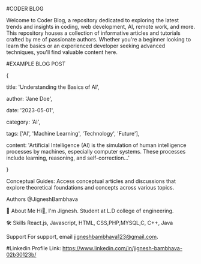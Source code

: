 #CODER BLOG

Welcome to Coder Blog, a repository dedicated to exploring the latest trends and insights in coding, web development, AI, remote work, and more. This repository houses a collection of informative articles and tutorials crafted by me of passionate authors. Whether you're a beginner looking to learn the basics or an experienced developer seeking advanced techniques, you'll find valuable content here.

#EXAMPLE BLOG POST

{

  title: 'Understanding the Basics of AI',
  
  author: 'Jane Doe',
  
  date: '2023-05-01',
  
  category: 'AI',
  
  tags: ['AI', 'Machine Learning', 'Technology', 'Future'],
  
  content: 'Artificial Intelligence (AI) is the simulation of human intelligence processes by machines, especially computer systems. These processes include learning, reasoning, and self-correction...'
  
}

Conceptual Guides: 
Access conceptual articles and discussions that explore theoretical foundations and concepts across various topics.


Authors
@JigneshBambhava

🚀 About Me
Hi👋, I'm Jignesh. Student at L.D college of engineering.

🛠 Skills
React.js, Javascript, HTML, CSS,PHP,MYSQL,C, C++, Java

Support
For support, email jigneshbambhava123@gmail.com.

#Linkedin Profile Link:
https://www.linkedin.com/in/jignesh-bambhava-02b30123b/
